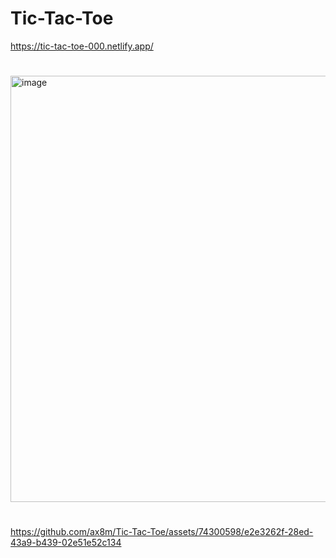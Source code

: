 # Tic-Tac-Toe
https://tic-tac-toe-000.netlify.app/
#
<img width="682" alt="image" src="https://github.com/ax8m/Tic-Tac-Toe/assets/74300598/85e77dcd-91a9-4d20-a0d7-9c1652eb918b">

#

https://github.com/ax8m/Tic-Tac-Toe/assets/74300598/e2e3262f-28ed-43a9-b439-02e51e52c134

